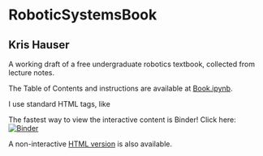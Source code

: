 # RoboticSystemsBook
## Kris Hauser

A working draft of a free undergraduate robotics textbook, collected from lecture notes.

The Table of Contents and instructions are available at [Book.ipynb](Book.ipynb).


I use standard HTML tags, like

<!---The fastest way to view the interactive content is Binder! Click here: [![Binder](https://mybinder.org/badge_logo.svg)](https://mybinder.org/v2/gh/krishauser/RoboticSystemsBook-binder/main?urlpath=git-pull%3Frepo%3Dhttps%253A%252F%252Fgithub.com%252Fkrishauser%252FRoboticSystemsBook%26urlpath%3Dtree%252FRoboticSystemsBook%252FBook.ipynb%26branch%3Dmaster) 
-->

The fastest way to view the interactive content is Binder! Click here: [![Binder](https://mybinder.org/badge_logo.svg)](https://mybinder.org/v2/gh/abdulbaasitt/RoboticSystemsBook-binder/main?urlpath=git-pull%3Frepo%3Dhttps%253A%252F%252Fgithub.com%252Fabdulbaasitt%252FRoboticSystemsBook%26urlpath%3Dtree%252FRoboticSystemsBook%252FBook.ipynb%26branch%3Dmaster)

A non-interactive [HTML version](https://motion.cs.illinois.edu/RoboticSystems/) is also available.

